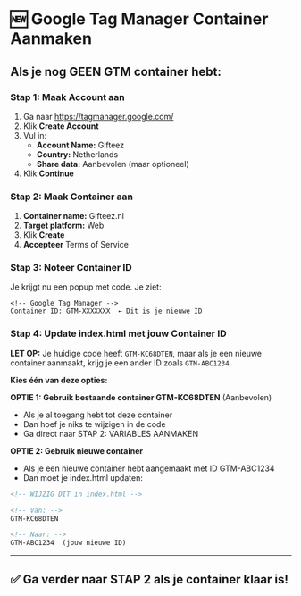 # 🆕 Google Tag Manager Container Aanmaken

## Als je nog GEEN GTM container hebt:

### Stap 1: Maak Account aan
1. Ga naar https://tagmanager.google.com/
2. Klik **Create Account**
3. Vul in:
   - **Account Name:** Gifteez
   - **Country:** Netherlands
   - **Share data:** Aanbevolen (maar optioneel)
4. Klik **Continue**

### Stap 2: Maak Container aan
1. **Container name:** Gifteez.nl
2. **Target platform:** Web
3. Klik **Create**
4. **Accepteer** Terms of Service

### Stap 3: Noteer Container ID
Je krijgt nu een popup met code. Je ziet:
```
<!-- Google Tag Manager -->
Container ID: GTM-XXXXXXX  ← Dit is je nieuwe ID
```

### Stap 4: Update index.html met jouw Container ID

**LET OP:** Je huidige code heeft `GTM-KC68DTEN`, maar als je een nieuwe container aanmaakt, krijg je een ander ID zoals `GTM-ABC1234`.

**Kies één van deze opties:**

**OPTIE 1: Gebruik bestaande container GTM-KC68DTEN** (Aanbevolen)
- Als je al toegang hebt tot deze container
- Dan hoef je niks te wijzigen in de code
- Ga direct naar STAP 2: VARIABLES AANMAKEN

**OPTIE 2: Gebruik nieuwe container**
- Als je een nieuwe container hebt aangemaakt met ID GTM-ABC1234
- Dan moet je index.html updaten:

```html
<!-- WIJZIG DIT in index.html -->

<!-- Van: -->
GTM-KC68DTEN

<!-- Naar: -->
GTM-ABC1234  (jouw nieuwe ID)
```

---

## ✅ Ga verder naar STAP 2 als je container klaar is!

